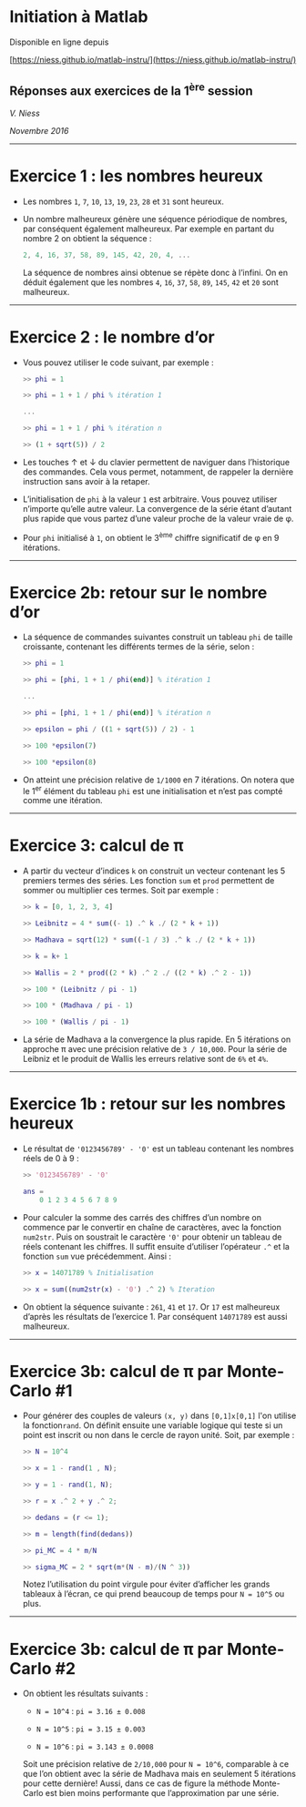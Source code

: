 # Initiation à Matlab

Disponible en ligne depuis

[https://niess.github.io/matlab-instru/](https://niess.github.io/matlab-instru/)

## Réponses aux exercices de la 1<sup>ère</sup> session

_V. Niess_

_Novembre 2016_

---

# Exercice 1 : les nombres heureux

* Les nombres `1`, `7`, `10`, `13`, `19`, `23`, `28` et `31` sont heureux.

* Un nombre malheureux génère une séquence périodique de nombres, par
  conséquent également malheureux. Par exemple en partant du nombre 2 on
  obtient la séquence :
  ```matlab
  2, 4, 16, 37, 58, 89, 145, 42, 20, 4, ...
  ```
   La séquence de nombres ainsi obtenue se répète donc à l’infini. On en déduit
   également que les nombres `4`, `16`, `37`, `58`, `89`, `145`, `42` et `20`
   sont malheureux.

---

# Exercice 2 : le nombre d’or

* Vous pouvez utiliser le code suivant, par exemple :
  ```matlab
  >> phi = 1

  >> phi = 1 + 1 / phi % itération 1

  ...

  >> phi = 1 + 1 / phi % itération n

  >> (1 + sqrt(5)) / 2
  ```

* Les touches &#8593; et &#8595; du clavier permettent de naviguer dans
  l’historique des commandes. Cela vous permet, notamment, de rappeler la
  dernière instruction sans avoir à la retaper.

* L’initialisation de `phi` à la valeur `1` est arbitraire. Vous pouvez utiliser
  n’importe qu’elle autre valeur. La convergence de la série étant d’autant
  plus rapide que vous partez d’une valeur proche de la valeur vraie de &phi;.

* Pour `phi` initialisé à `1`, on obtient le 3<sup>ème</sup> chiffre
  significatif de &phi; en 9 itérations.

---

# Exercice 2b: retour sur le nombre d’or

* La séquence de commandes suivantes construit un tableau `phi` de taille
  croissante, contenant les différents termes de la série, selon :
  ```matlab
  >> phi = 1

  >> phi = [phi, 1 + 1 / phi(end)] % itération 1

  ...

  >> phi = [phi, 1 + 1 / phi(end)] % itération n

  >> epsilon = phi / ((1 + sqrt(5)) / 2) - 1

  >> 100 *epsilon(7)

  >> 100 *epsilon(8)
  ```

* On atteint une précision relative de `1/1000` en 7 itérations. On notera
  que le 1<sup>er</sup> élément du tableau `phi` est une initialisation et
  n’est pas compté comme une itération.

---

# Exercice 3: calcul de &pi;

* A partir du vecteur d’indices `k` on construit un vecteur contenant les 5
  premiers termes des séries. Les fonction `sum` et `prod` permettent de sommer
  ou multiplier ces termes. Soit par exemple :
  ```matlab
  >> k = [0, 1, 2, 3, 4]

  >> Leibnitz = 4 * sum((- 1) .^ k ./ (2 * k + 1))

  >> Madhava = sqrt(12) * sum((-1 / 3) .^ k ./ (2 * k + 1))

  >> k = k+ 1

  >> Wallis = 2 * prod((2 * k) .^ 2 ./ ((2 * k) .^ 2 - 1))

  >> 100 * (Leibnitz / pi - 1)

  >> 100 * (Madhava / pi - 1)

  >> 100 * (Wallis / pi - 1)
  ```

* La série de Madhava a la convergence la plus rapide. En 5 itérations on
  approche &pi; avec une précision relative de `3 / 10,000`. Pour la série de
  Leibniz et le produit de Wallis les erreurs relative sont de `6%` et `4%`.

---

# Exercice 1b : retour sur les nombres heureux

* Le résultat de `'0123456789' - '0'` est un tableau contenant les nombres
  réels de 0 à 9 :
  ```matlab
  >> '0123456789' - '0'

  ans =
      0 1 2 3 4 5 6 7 8 9
  ```

* Pour calculer la somme des carrés des chiffres d’un nombre on commence par le
  convertir en chaîne de caractères, avec la fonction `num2str`. Puis on
  soustrait le caractère `'0'` pour obtenir un tableau de réels contenant les
  chiffres. Il suffit ensuite d’utiliser l’opérateur `.^` et la fonction `sum`
  vue précédemment. Ainsi :
  ```matlab
  >> x = 14071789 % Initialisation

  >> x = sum((num2str(x) - '0') .^ 2) % Iteration
  ```

* On obtient la séquence suivante : `261`, `41` et `17`. Or `17` est malheureux
  d’après les résultats de l’exercice 1. Par conséquent `14071789` est aussi
  malheureux.

---

# Exercice 3b: calcul de &pi; par Monte-Carlo #1

* Pour générer des couples de valeurs `(x, y)` dans `[0,1]x[0,1]` l'on
  utilise la fonction`rand`. On définit ensuite une variable logique qui teste
  si un point est inscrit ou non dans le cercle de rayon unité. Soit, par
  exemple :
  ```matlab
  >> N = 10^4

  >> x = 1 - rand(1 , N);

  >> y = 1 - rand(1, N);

  >> r = x .^ 2 + y .^ 2;

  >> dedans = (r <= 1);

  >> m = length(find(dedans))

  >> pi_MC = 4 * m/N

  >> sigma_MC = 2 * sqrt(m*(N - m)/(N ^ 3))
  ```
  Notez l’utilisation du point virgule pour éviter d’afficher les grands
  tableaux à l’écran, ce qui prend beaucoup de temps pour `N = 10^5` ou plus.

---

# Exercice 3b: calcul de &pi; par Monte-Carlo #2

* On obtient les résultats suivants :

  * `N = 10^4` : `pi = 3.16 ± 0.008`

  * `N = 10^5` : `pi = 3.15 ± 0.003`

  * `N = 10^6` : `pi = 3.143 ± 0.0008`

  Soit une précision relative de `2/10,000` pour `N = 10^6`, comparable à ce
  que l’on obtient avec la série de Madhava mais en seulement 5 itérations pour
  cette dernière! Aussi, dans ce cas de figure la méthode Monte-Carlo est bien
  moins performante que l’approximation par une série.
